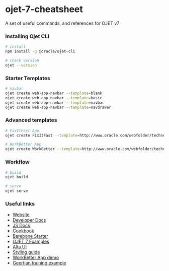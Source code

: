 # ojet-7-cheatsheet
A set of useful commands, and references for OJET v7

### Installing Ojet CLI
```bash
# install
npm install -g @oracle/ojet-cli

# check version
ojet --version
```

### Starter Templates
```bash
# navbar
ojet create web-app-navbar --template=blank
ojet create web-app-navbar --template=basic
ojet create web-app-navbar --template=navbar
ojet create web-app-navbar --template=navdrawer
```

### Advanced templates
```bash
# FixItFast App
ojet create FixItFast --template=http://www.oracle.com/webfolder/technetwork/jet/public_samples/FixItFast.zip

# WorkBetter App
ojet create WorkBetter --template=http://www.oracle.com/webfolder/technetwork/jet-320/public_samples/workbetter.zip
```

### Workflow
```bash
# build
ojet build

# serve
ojet serve
```

### Useful links
* [Website](http://www.oracle.com/webfolder/technetwork/jet/index.html)
* [Developer Docs](https://docs.oracle.com/en/middleware/developer-tools/jet/7.1/develop/index.html)
* [JS Docs](http://www.oracle.com/webfolder/technetwork/jet/jsdocs/index.html)
* [Cookbook](https://www.oracle.com/webfolder/technetwork/jet/jetCookbook.html)
* [Barebone Starter](https://github.com/anoopmd/ojet-7-starter)
* [OJET 7 Examples](https://github.com/anoopmd/ojet-7-examples)
* [Alta UI](https://www.oracle.com/webfolder/ux/middleware/alta/index.html)
* [Styling guide](https://www.oracle.com/webfolder/technetwork/jet/stylingdocs/index.html)
* [WorkBetter App demo](https://www.oracle.com/webfolder/technetwork/jet-320/public_samples/WorkBetter/public_html/index.html)
* [Geertjan training example](https://github.com/geertjanw/ojet-training)

